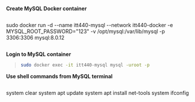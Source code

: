**Create MySQL Docker container**
> ```bash
sudo docker run -d --name itt440-mysql --network itt440-docker -e MYSQL_ROOT_PASSWORD="123" -v /opt/mysql:/var/lib/mysql -p 3306:3306 mysql:8.0.12
>```

**Login to MySQL container**

>```bash
>sudo docker exec -it itt440-mysql mysql -uroot -p
>```

**Use shell commands from MySQL terminal**
>```mysql
system clear
system apt update
system apt install net-tools
system ifconfig
> ```